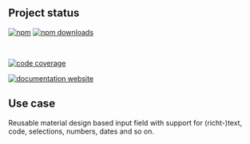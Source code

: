 <!-- !/usr/bin/env markdown
-*- coding: utf-8 -*-
region header
Copyright Torben Sickert (info["~at~"]torben.website) 16.12.2012

License
-------

This library written by Torben Sickert stand under a creative commons naming
3.0 unported license. see http://creativecommons.org/licenses/by/3.0/deed.de
endregion -->

Project status
--------------

[![npm](https://img.shields.io/npm/v/react-input-material?color=%23d55e5d&label=npm%20package%20version&logoColor=%23d55e5d)](https://www.npmjs.com/package/react-input-material)
[![npm downloads](https://img.shields.io/npm/dy/react-input-material.svg)](https://www.npmjs.com/package/react-input-material)

[![<LABEL>](https://github.com/thaibault/react-input-material/actions/workflows/build.yaml/badge.svg)](https://github.com/thaibault/react-input-material/actions/workflows/build.yaml)
[![<LABEL>](https://github.com/thaibault/react-input-material/actions/workflows/test.yaml/badge.svg)](https://github.com/thaibault/react-input-material/actions/workflows/test.yaml)
[![<LABEL>](https://github.com/thaibault/react-input-material/actions/workflows/test:coverage:report.yaml/badge.svg)](https://github.com/thaibault/react-input-material/actions/workflows/test:coverage:report.yaml)
[![<LABEL>](https://github.com/thaibault/react-input-material/actions/workflows/check:types.yaml/badge.svg)](https://github.com/thaibault/react-input-material/actions/workflows/check:types.yaml)
[![<LABEL>](https://github.com/thaibault/react-input-material/actions/workflows/lint.yaml/badge.svg)](https://github.com/thaibault/react-input-material/actions/workflows/lint.yaml)

[![code coverage](https://coveralls.io/repos/github/thaibault/react-input-material/badge.svg)](https://coveralls.io/github/thaibault/react-input-material)

<!-- Too unstable yet
[![dependencies](https://img.shields.io/david/thaibault/react-input-material.svg)](https://david-dm.org/thaibault/react-input-material)
[![development dependencies](https://img.shields.io/david/dev/thaibault/react-input-material.svg)](https://david-dm.org/thaibault/react-input-material?type=dev)
[![peer dependencies](https://img.shields.io/david/peer/thaibault/react-input-material.svg)](https://david-dm.org/thaibault/react-input-material?type=peer)
-->
[![documentation website](https://img.shields.io/website-up-down-green-red/https/torben.website/react-input-material.svg?label=documentation-website)](https://torben.website/react-input-material)

Use case
--------

Reusable material design based input field with support for (richt-)text, code,
selections, numbers, dates and so on.
